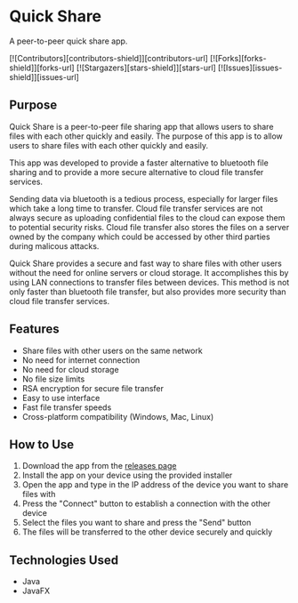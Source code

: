 # Quick Share

A peer-to-peer quick share app.

[![Contributors][contributors-shield]][contributors-url]
[![Forks][forks-shield]][forks-url]
[![Stargazers][stars-shield]][stars-url]
[![Issues][issues-shield]][issues-url]

## Purpose

Quick Share is a peer-to-peer file sharing app that allows users to share files with each other quickly and easily.
The purpose of this app is to allow users to share files with each other quickly and easily.

This app was developed to provide a faster alternative to bluetooth file sharing and to provide a more secure alternative to cloud file transfer services.

Sending data via bluetooth is a tedious process, especially for larger files which take a long time to transfer. 
Cloud file transfer services are not always secure as uploading confidential files to the cloud can expose them to potential security risks.
Cloud file transfer also stores the files on a server owned by the company which could be accessed by other third parties during malicous attacks.

Quick Share provides a secure and fast way to share files with other users without the need for online servers or cloud storage.
It accomplishes this by using LAN connections to transfer files between devices. This method is not only faster than bluetooth file transfer, 
but also provides more security than cloud file transfer services.

## Features
- Share files with other users on the same network
- No need for internet connection
- No need for cloud storage
- No file size limits
- RSA encryption for secure file transfer
- Easy to use interface
- Fast file transfer speeds
- Cross-platform compatibility (Windows, Mac, Linux)

## How to Use
1. Download the app from the [releases page]()
2. Install the app on your device using the provided installer
3. Open the app and type in the IP address of the device you want to share files with
4. Press the "Connect" button to establish a connection with the other device
5. Select the files you want to share and press the "Send" button
6. The files will be transferred to the other device securely and quickly

## Technologies Used
- Java
- JavaFX